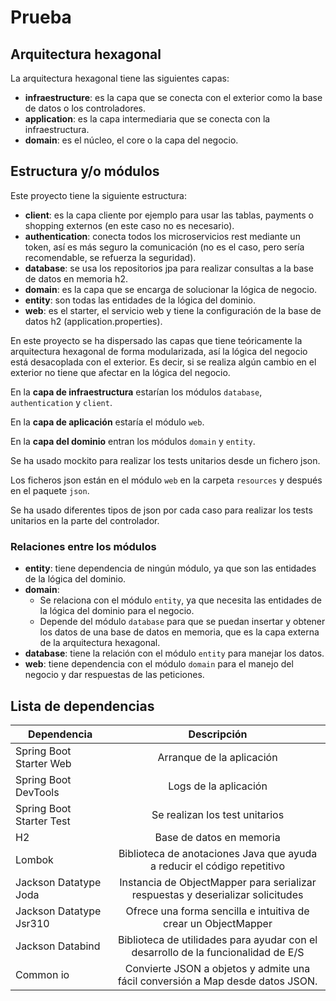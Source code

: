 # Prueba

## Arquitectura hexagonal

La arquitectura hexagonal tiene las siguientes capas:
- **infraestructure**: es la capa que se conecta con el exterior como la base de datos o los controladores.
- **application**: es la capa intermediaria que se conecta con la infraestructura.
- **domain**: es el núcleo, el core o la capa del negocio.

## Estructura y/o módulos

Este proyecto tiene la siguiente estructura:
- **client**: es la capa cliente por ejemplo para usar las tablas, payments o shopping externos (en este caso no es necesario).
- **authentication**: conecta todos los microservicios rest mediante un token, así es más seguro la comunicación (no es el caso, pero sería recomendable, se refuerza la seguridad).
- **database**: se usa los repositorios jpa para realizar consultas a la base de datos en memoria h2.
- **domain**: es la capa que se encarga de solucionar la lógica de negocio.
- **entity**: son todas las entidades de la lógica del dominio.
- **web**: es el starter, el servicio web y tiene la configuración de la base de datos h2 (application.properties).

En este proyecto se ha dispersado las capas que tiene teóricamente la arquitectura hexagonal de forma modularizada, así la lógica del negocio está desacoplada con el exterior. Es decir, si se realiza algún cambio en el exterior no tiene que afectar en la lógica del negocio.

En la **capa de infraestructura** estarían los módulos `database`, `authentication` y `client`.

En la **capa de aplicación** estaría el módulo `web`.

En la **capa del dominio** entran los módulos `domain` y `entity`.

Se ha usado mockito para realizar los tests unitarios desde un fichero json.

Los ficheros json están en el módulo `web` en la carpeta `resources` y después en el paquete `json`.

Se ha usado diferentes tipos de json por cada caso para realizar los tests unitarios en la parte del controlador.

### Relaciones entre los módulos

- **entity**: tiene dependencia de ningún módulo, ya que son las entidades de la lógica del dominio.
- **domain**:
  - Se relaciona con el módulo `entity`, ya que necesita las entidades de la lógica del dominio para el negocio.
  - Depende del módulo `database` para que se puedan insertar y obtener los datos de una base de datos en memoria, que es la capa externa de la arquitectura hexagonal.
- **database**: tiene la relación con el módulo `entity` para manejar los datos.
- **web**: tiene dependencia con el módulo `domain` para el manejo del negocio y dar respuestas de las peticiones.

## Lista de dependencias

| Dependencia              |                                    Descripción                                    |
|--------------------------|:---------------------------------------------------------------------------------:|
| Spring Boot Starter Web  |                             Arranque de la aplicación                             |
| Spring Boot DevTools     |                               Logs de la aplicación                               |
| Spring Boot Starter Test |                          Se realizan los test unitarios                           |
| H2                       |                             Base de datos en memoria                              |
| Lombok                   |      Biblioteca de anotaciones Java que ayuda a reducir el código repetitivo      |
| Jackson Datatype Joda    |  Instancia de ObjectMapper para serializar respuestas y deserializar solicitudes  |
| Jackson Datatype Jsr310  |          Ofrece una forma sencilla e intuitiva de crear un ObjectMapper           |
| Jackson Databind         | Biblioteca de utilidades para ayudar con el desarrollo de la funcionalidad de E/S |
| Common io                |  Convierte JSON a objetos y admite una fácil conversión a Map desde datos JSON.   |





